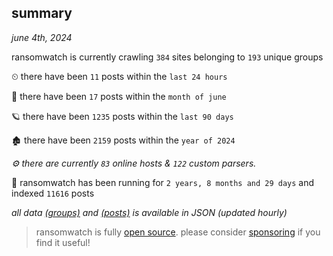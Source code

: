 
## summary
_june 4th, 2024_

ransomwatch is currently crawling `384` sites belonging to `193` unique groups

⏲ there have been `11` posts within the `last 24 hours`

🦈 there have been `17` posts within the `month of june`

🪐 there have been `1235` posts within the `last 90 days`

🏚 there have been `2159` posts within the `year of 2024`

_⚙️ there are currently `83` online hosts & `122` custom parsers._

🦕 ransomwatch has been running for `2 years, 8 months and 29 days` and indexed `11616` posts

_all data  [(groups)](http://ransomwhat.telemetry.ltd/groups) and [(posts)](http://ransomwhat.telemetry.ltd/posts) is available in JSON (updated hourly)_

> ransomwatch is fully [open source](https://github.com/joshhighet/ransomwatch#ransomwatch--). please consider [sponsoring](https://github.com/sponsors/joshhighet) if you find it useful!

